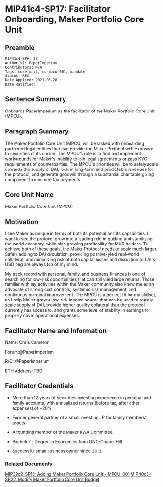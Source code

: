 # MIP41c4-SP17: Facilitator Onboarding, Maker Portfolio Core Unit

## Preamble

```
MIP41c4-SP#: 17
Author(s): PaperImperium
Contributors: N/A
Tags: core-unit, cu-mpcu-001, mandate
Status: RFC
Date Applied: 2021-06-28
Date Ratified:
```

## Sentence Summary

Onboards PaperImperium as the facilitator of the Maker Portfolio Core Unit (MPCU).

## Paragraph Summary

The Maker Portfolio Core Unit (MPCU) will be tasked with onboarding partnered legal entities that can provide the Maker Protocol with exposure to securities of its choice. The MPCU's role is to find and implement workarounds for Maker's inability to join legal agreements or pass KYC requirements of counterparties. The MPCU's priorities will be to safely scale upwards the supply of DAI, lock in long-term and predictable revenues for the protocol, and generate goodwill through a substantial charitable giving component to minimize tax payments.

## Core Unit Name

Maker Portfolio Core Unit (MPCU)

## Motivation

I see Maker as unique in terms of both its potential and its capabilities. I want to see the protocol grow into a leading role in guiding and stabilizing the world economy, while also growing profitability for MKR holders. To achieve both of these goals, the Maker Protocol needs to scale much larger. Safely adding to DAI circulation, providing positive-yield real-world collateral, and minimizing risk of both capital losses and disruption to DAI's USD peg are always top of my mind.

My track record with personal, family, and business finances is one of searching for low-risk opportunities that can still yield large returns. Those familiar with my activities within the Maker community also know me as an advocate of strong cost controls, systemic risk management, and continuous marginal improvement. The MPCU is a perfect fit for my skillset, as I help Maker grow a low-risk income source that can be used to rapidly scale supply of DAI, provide higher quality collateral than the protocol currently has access to, and grants some level of stability in earnings to properly cover operational expenses.

## Facilitator Name and Information

Name: Chris Cameron

Forum:@PaperImperium

R/C: @PaperImperium

ETH Address: TBD

## Facilitator Credentials

* More than 12 years of securities investing experience in personal and family accounts, with annualized returns (before tax, after other expenses) of ~20%.

* Former general partner of a small investing LP for family members' assets.

* A founding member of the Maker RWA Committee.

* Bachelor's Degree in Economics from UNC-Chapel Hill.

* Successful small business owner since 2013.

### Related Documents
[MIP39c2-SP16: Adding Maker Portfolio Core Unit - MPCU-001](https://forum.makerdao.com/t/mip39c2-spxx-adding-maker-portfolio-core-unit-mpcu-001/8996)
[MIP40c3-SP22: Modify Maker Portfolio Core Unit Budget](https://forum.makerdao.com/t/mip40c3-sp15-modify-maker-portfolio-core-unit-budget/8998)

